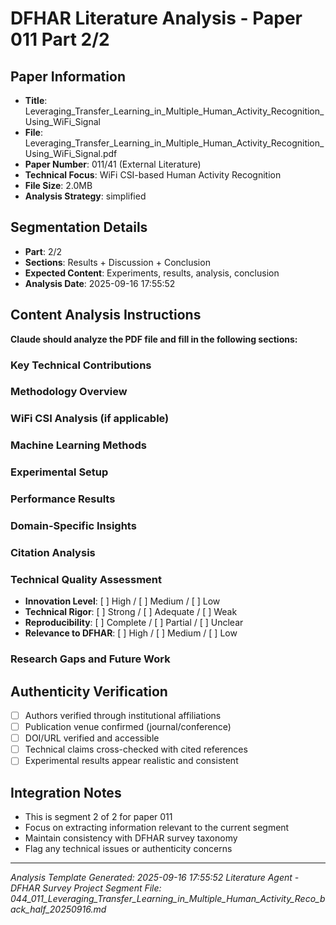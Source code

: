 # DFHAR Literature Analysis - Paper 011 Part 2/2

## Paper Information
- **Title**: Leveraging_Transfer_Learning_in_Multiple_Human_Activity_Recognition_Using_WiFi_Signal
- **File**: Leveraging_Transfer_Learning_in_Multiple_Human_Activity_Recognition_Using_WiFi_Signal.pdf
- **Paper Number**: 011/41 (External Literature)
- **Technical Focus**: WiFi CSI-based Human Activity Recognition
- **File Size**: 2.0MB
- **Analysis Strategy**: simplified

## Segmentation Details
- **Part**: 2/2
- **Sections**: Results + Discussion + Conclusion
- **Expected Content**: Experiments, results, analysis, conclusion
- **Analysis Date**: 2025-09-16 17:55:52

## Content Analysis Instructions
**Claude should analyze the PDF file and fill in the following sections:**

### Key Technical Contributions
<!-- Extract and summarize the main technical innovations -->

### Methodology Overview
<!-- Describe the proposed approach, algorithms, or system architecture -->

### WiFi CSI Analysis (if applicable)
<!-- Analyze WiFi CSI processing methods, feature extraction, signal processing -->

### Machine Learning Methods
<!-- Detail ML/DL models, training procedures, optimization techniques -->

### Experimental Setup
<!-- Describe datasets, evaluation metrics, experimental conditions -->

### Performance Results
<!-- Summarize quantitative results, comparisons, performance metrics -->

### Domain-Specific Insights
<!-- Insights relevant to DFHAR survey: cross-domain, transfer learning, etc. -->

### Citation Analysis
<!-- Verify citations, check author authenticity, identify key references -->

### Technical Quality Assessment
- **Innovation Level**: [ ] High / [ ] Medium / [ ] Low
- **Technical Rigor**: [ ] Strong / [ ] Adequate / [ ] Weak
- **Reproducibility**: [ ] Complete / [ ] Partial / [ ] Unclear
- **Relevance to DFHAR**: [ ] High / [ ] Medium / [ ] Low

### Research Gaps and Future Work
<!-- Identify limitations and potential extensions -->

## Authenticity Verification
- [ ] Authors verified through institutional affiliations
- [ ] Publication venue confirmed (journal/conference)
- [ ] DOI/URL verified and accessible
- [ ] Technical claims cross-checked with cited references
- [ ] Experimental results appear realistic and consistent

## Integration Notes
- This is segment 2 of 2 for paper 011
- Focus on extracting information relevant to the current segment
- Maintain consistency with DFHAR survey taxonomy
- Flag any technical issues or authenticity concerns

---
*Analysis Template Generated: 2025-09-16 17:55:52*
*Literature Agent - DFHAR Survey Project*
*Segment File: 044_011_Leveraging_Transfer_Learning_in_Multiple_Human_Activity_Reco_back_half_20250916.md*
